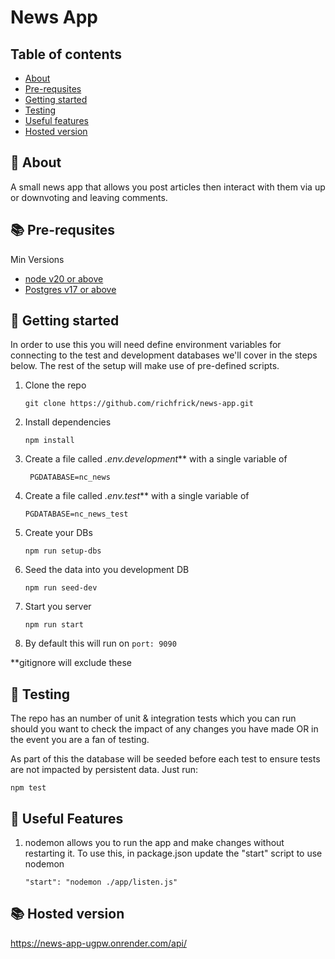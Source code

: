# News App

## Table of contents

- [About](#-about)
- [Pre-requsites](#-minimum-versions)
- [Getting started](#-getting-started)
- [Testing](#testing)
- [Useful features](#useful-features)
- [Hosted version](#hosted-version)

## 🚀 About

A small news app that allows you post articles then interact with them via up or downvoting and leaving comments.

## 📚 Pre-requsites

Min Versions

- [node v20 or above](https://nodejs.org/api/https.html)
- [Postgres v17 or above](https://postgresapp.com/)

## 📝 Getting started

In order to use this you will need define environment variables for connecting to the test and development databases we'll cover in the steps below. The rest of the setup will make use of pre-defined scripts.

1. Clone the repo

   `git clone https://github.com/richfrick/news-app.git`

2. Install dependencies

   `npm install`

3. Create a file called _.env.development_\*\* with a single variable of

   ` PGDATABASE=nc_news`

4. Create a file called _.env.test_\*\* with a single variable of

   `PGDATABASE=nc_news_test`

5. Create your DBs

   `npm run setup-dbs`

6. Seed the data into you development DB

   `npm run seed-dev`

7. Start you server

   `npm run start`

8. By default this will run on `port: 9090`

\*\*gitignore will exclude these

## 🚀 Testing

The repo has an number of unit & integration tests which you can run should you want to check the impact of any changes you have made OR in the event you are a fan of testing.

As part of this the database will be seeded before each test to ensure tests are not impacted by persistent data. Just run:

    npm test

## 🤝 Useful Features

1. nodemon allows you to run the app and make changes without restarting it. To use this, in package.json update the "start" script to use nodemon

   `"start": "nodemon ./app/listen.js"`

## 📚 Hosted version

https://news-app-ugpw.onrender.com/api/
